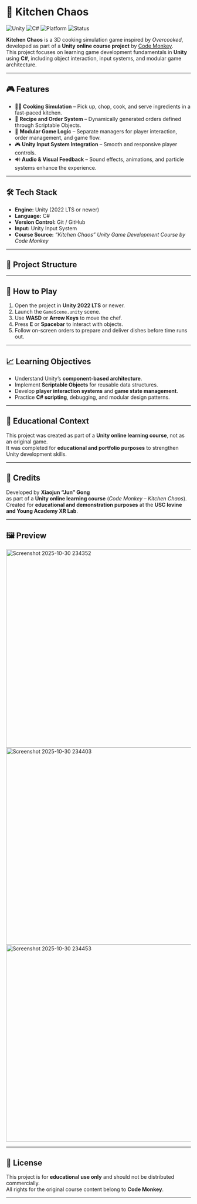 # 🍳 Kitchen Chaos  

![Unity](https://img.shields.io/badge/Engine-Unity-blue?logo=unity)
![C#](https://img.shields.io/badge/Language-C%23-green)
![Platform](https://img.shields.io/badge/Platform-PC-lightgrey)
![Status](https://img.shields.io/badge/Project-Learning-orange)

**Kitchen Chaos** is a 3D cooking simulation game inspired by *Overcooked*, developed as part of a **Unity online course project** by [Code Monkey](https://www.youtube.com/@CodeMonkeyUnity).  
This project focuses on learning game development fundamentals in **Unity** using **C#**, including object interaction, input systems, and modular game architecture.  

---

## 🎮 Features  

- 👨‍🍳 **Cooking Simulation** – Pick up, chop, cook, and serve ingredients in a fast-paced kitchen.  
- 🧾 **Recipe and Order System** – Dynamically generated orders defined through Scriptable Objects.  
- 🧠 **Modular Game Logic** – Separate managers for player interaction, order management, and game flow.  
- 🎮 **Unity Input System Integration** – Smooth and responsive player controls.  
- 🔊 **Audio & Visual Feedback** – Sound effects, animations, and particle systems enhance the experience.  

---

## 🛠️ Tech Stack  

- **Engine:** Unity (2022 LTS or newer)  
- **Language:** C#  
- **Version Control:** Git / GitHub  
- **Input:** Unity Input System  
- **Course Source:** *“Kitchen Chaos” Unity Game Development Course by Code Monkey*  

---

## 🧩 Project Structure  


---

## 🚀 How to Play  

1. Open the project in **Unity 2022 LTS** or newer.  
2. Launch the `GameScene.unity` scene.  
3. Use **WASD** or **Arrow Keys** to move the chef.  
4. Press **E** or **Spacebar** to interact with objects.  
5. Follow on-screen orders to prepare and deliver dishes before time runs out.  

---

## 📈 Learning Objectives  

- Understand Unity’s **component-based architecture**.  
- Implement **Scriptable Objects** for reusable data structures.  
- Develop **player interaction systems** and **game state management**.  
- Practice **C# scripting**, debugging, and modular design patterns.  

---

## 🧠 Educational Context  

This project was created as part of a **Unity online learning course**, not as an original game.  
It was completed for **educational and portfolio purposes** to strengthen Unity development skills.  

---

## 👥 Credits  

Developed by **Xiaojun “Jun” Gong**  
as part of a **Unity online learning course** (*Code Monkey – Kitchen Chaos*).  
Created for **educational and demonstration purposes** at the **USC Iovine and Young Academy XR Lab**.  

---

## 🖼️ Preview 

<img width="956" height="540" alt="Screenshot 2025-10-30 234352" src="https://github.com/user-attachments/assets/6b87bcf5-39cf-402d-93e5-82795b8e401a" />
<img width="958" height="537" alt="Screenshot 2025-10-30 234403" src="https://github.com/user-attachments/assets/36654757-04ba-4ca8-8297-4849484a576c" />
<img width="961" height="537" alt="Screenshot 2025-10-30 234453" src="https://github.com/user-attachments/assets/0fbe2c4d-2a69-43a2-bf8a-17e66b0c81eb" />

---

## 📜 License  

This project is for **educational use only** and should not be distributed commercially.  
All rights for the original course content belong to **Code Monkey**.  

---
